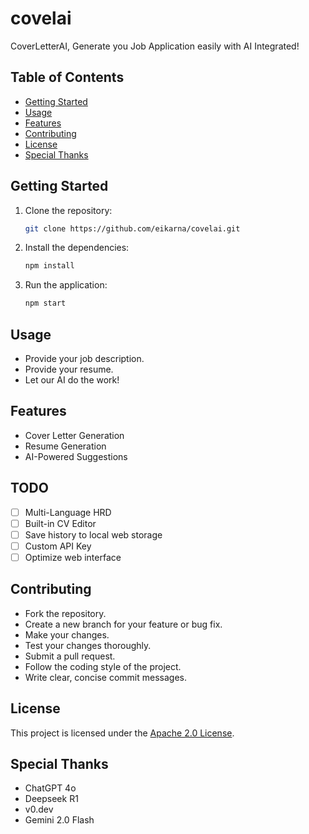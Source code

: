 # covelai

CoverLetterAI, Generate you Job Application easily with AI Integrated!

## Table of Contents
- [Getting Started](#getting-started)
- [Usage](#usage)
- [Features](#features)
- [Contributing](#contributing)
- [License](#license)
- [Special Thanks](#special-thanks)

## Getting Started
1. Clone the repository:
   ```bash
   git clone https://github.com/eikarna/covelai.git
   ```
2. Install the dependencies:
   ```bash
   npm install
   ```
3. Run the application:
   ```bash
   npm start
   ```

## Usage
- Provide your job description.
- Provide your resume.
- Let our AI do the work!

## Features
- Cover Letter Generation
- Resume Generation
- AI-Powered Suggestions

## TODO
- [ ] Multi-Language HRD
- [ ] Built-in CV Editor
- [ ] Save history to local web storage
- [ ] Custom API Key
- [ ] Optimize web interface

## Contributing
- Fork the repository.
- Create a new branch for your feature or bug fix.
- Make your changes.
- Test your changes thoroughly.
- Submit a pull request.
- Follow the coding style of the project.
- Write clear, concise commit messages.

## License
This project is licensed under the [Apache 2.0 License](LICENSE).

## Special Thanks
- ChatGPT 4o
- Deepseek R1
- v0.dev
- Gemini 2.0 Flash
